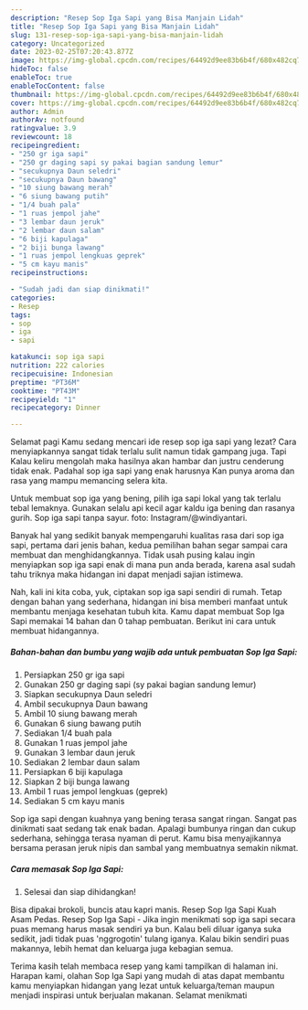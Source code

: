 ```yaml
---
description: "Resep Sop Iga Sapi yang Bisa Manjain Lidah"
title: "Resep Sop Iga Sapi yang Bisa Manjain Lidah"
slug: 131-resep-sop-iga-sapi-yang-bisa-manjain-lidah
category: Uncategorized
date: 2023-02-25T07:20:43.877Z
image: https://img-global.cpcdn.com/recipes/64492d9ee83b6b4f/680x482cq70/sop-iga-sapi-foto-resep-utama.jpg
hideToc: false
enableToc: true
enableTocContent: false
thumbnail: https://img-global.cpcdn.com/recipes/64492d9ee83b6b4f/680x482cq70/sop-iga-sapi-foto-resep-utama.jpg
cover: https://img-global.cpcdn.com/recipes/64492d9ee83b6b4f/680x482cq70/sop-iga-sapi-foto-resep-utama.jpg
author: Admin
authorAv: notfound
ratingvalue: 3.9
reviewcount: 18
recipeingredient:
- "250 gr iga sapi"
- "250 gr daging sapi sy pakai bagian sandung lemur"
- "secukupnya Daun seledri"
- "secukupnya Daun bawang"
- "10 siung bawang merah"
- "6 siung bawang putih"
- "1/4 buah pala"
- "1 ruas jempol jahe"
- "3 lembar daun jeruk"
- "2 lembar daun salam"
- "6 biji kapulaga"
- "2 biji bunga lawang"
- "1 ruas jempol lengkuas geprek"
- "5 cm kayu manis"
recipeinstructions:

- "Sudah jadi dan siap dinikmati!"
categories:
- Resep
tags:
- sop
- iga
- sapi

katakunci: sop iga sapi 
nutrition: 222 calories
recipecuisine: Indonesian
preptime: "PT36M"
cooktime: "PT43M"
recipeyield: "1"
recipecategory: Dinner

---
```



Selamat pagi Kamu sedang mencari ide resep sop iga sapi yang lezat? Cara menyiapkannya sangat tidak terlalu sulit namun tidak gampang juga. Tapi Kalau keliru mengolah maka hasilnya akan hambar dan justru cenderung tidak enak. Padahal sop iga sapi yang enak harusnya Kan punya aroma dan rasa yang mampu memancing selera kita.


Untuk membuat sop iga yang bening, pilih iga sapi lokal yang tak terlalu tebal lemaknya. Gunakan selalu api kecil agar kaldu iga bening dan rasanya gurih. Sop iga sapi tanpa sayur. foto: Instagram/@windiyantari.

Banyak hal yang sedikit banyak mempengaruhi kualitas rasa dari sop iga sapi, pertama dari jenis bahan, kedua pemilihan bahan segar sampai cara membuat dan menghidangkannya. Tidak usah pusing kalau ingin menyiapkan sop iga sapi enak di mana pun anda berada, karena asal sudah tahu triknya maka hidangan ini dapat menjadi sajian istimewa.


Nah, kali ini kita coba, yuk, ciptakan sop iga sapi sendiri di rumah. Tetap dengan bahan yang sederhana, hidangan ini bisa memberi manfaat untuk membantu menjaga kesehatan tubuh kita. Kamu dapat membuat Sop Iga Sapi memakai 14 bahan dan 0 tahap pembuatan. Berikut ini cara untuk membuat hidangannya.

<!--inarticleads1-->

##### Bahan-bahan dan bumbu yang wajib ada untuk pembuatan Sop Iga Sapi:

1. Persiapkan 250 gr iga sapi
1. Gunakan 250 gr daging sapi (sy pakai bagian sandung lemur)
1. Siapkan secukupnya Daun seledri
1. Ambil secukupnya Daun bawang
1. Ambil 10 siung bawang merah
1. Gunakan 6 siung bawang putih
1. Sediakan 1/4 buah pala
1. Gunakan 1 ruas jempol jahe
1. Gunakan 3 lembar daun jeruk
1. Sediakan 2 lembar daun salam
1. Persiapkan 6 biji kapulaga
1. Siapkan 2 biji bunga lawang
1. Ambil 1 ruas jempol lengkuas (geprek)
1. Sediakan 5 cm kayu manis


Sop iga sapi dengan kuahnya yang bening terasa sangat ringan. Sangat pas dinikmati saat sedang tak enak badan. Apalagi bumbunya ringan dan cukup sederhana, sehingga terasa nyaman di perut. Kamu bisa menyajikannya bersama perasan jeruk nipis dan sambal yang membuatnya semakin nikmat. 

<!--inarticleads2-->

##### Cara memasak Sop Iga Sapi:


1. Selesai dan siap dihidangkan!

Bisa dipakai brokoli, buncis atau kapri manis. Resep Sop Iga Sapi Kuah Asam Pedas. Resep Sop Iga Sapi - Jika ingin menikmati sop iga sapi secara puas memang harus masak sendiri ya bun. Kalau beli diluar iganya suka sedikit, jadi tidak puas &#39;nggrogotin&#39; tulang iganya. Kalau bikin sendiri puas makannya, lebih hemat dan keluarga juga kebagian semua. 

Terima kasih telah membaca resep yang kami tampilkan di halaman ini. Harapan kami, olahan Sop Iga Sapi yang mudah di atas dapat membantu kamu menyiapkan hidangan yang lezat untuk keluarga/teman maupun menjadi inspirasi untuk berjualan makanan. Selamat menikmati
